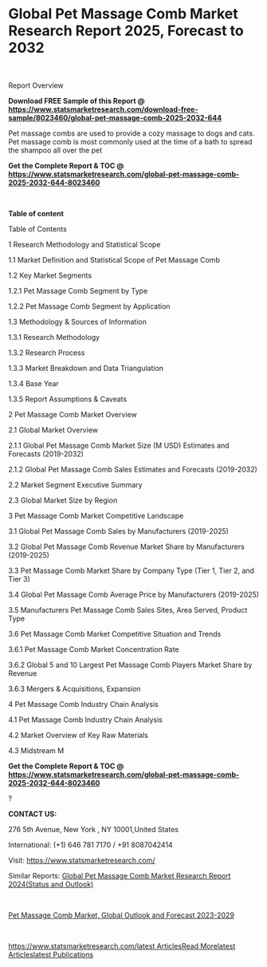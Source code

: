 <h1>Global Pet Massage Comb Market Research Report 2025, Forecast to 2032</h1><br/><p>Report Overview</p>
 
 
 
 <p><strong>Download FREE Sample of this Report @ <a href="https://www.statsmarketresearch.com/download-free-sample/8023460/global-pet-massage-comb-2025-2032-644">https://www.statsmarketresearch.com/download-free-sample/8023460/global-pet-massage-comb-2025-2032-644</a></strong></p>
 
 
 
 <p>Pet massage combs are used to provide a cozy massage to dogs and cats. Pet massage comb is most commonly used at the time of a bath to spread the shampoo all over the pet</p>
 
 
 
 <div><b>Get the Complete Report & TOC @ <a href="https://www.statsmarketresearch.com/global-pet-massage-comb-2025-2032-644-8023460">https://www.statsmarketresearch.com/global-pet-massage-comb-2025-2032-644-8023460</a></b></div>
 
 
 
 <p><br />
 
 <b>Table of content</b></p>
 
 
 
 <p>Table of Contents<br />
 
 1 Research Methodology and Statistical Scope<br />
 
 1.1 Market Definition and Statistical Scope of Pet Massage Comb<br />
 
 1.2 Key Market Segments<br />
 
 1.2.1 Pet Massage Comb Segment by Type<br />
 
 1.2.2 Pet Massage Comb Segment by Application<br />
 
 1.3 Methodology & Sources of Information<br />
 
 1.3.1 Research Methodology<br />
 
 1.3.2 Research Process<br />
 
 1.3.3 Market Breakdown and Data Triangulation<br />
 
 1.3.4 Base Year<br />
 
 1.3.5 Report Assumptions & Caveats<br />
 
 2 Pet Massage Comb Market Overview<br />
 
 2.1 Global Market Overview<br />
 
 2.1.1 Global Pet Massage Comb Market Size (M USD) Estimates and Forecasts (2019-2032)<br />
 
 2.1.2 Global Pet Massage Comb Sales Estimates and Forecasts (2019-2032)<br />
 
 2.2 Market Segment Executive Summary<br />
 
 2.3 Global Market Size by Region<br />
 
 3 Pet Massage Comb Market Competitive Landscape<br />
 
 3.1 Global Pet Massage Comb Sales by Manufacturers (2019-2025)<br />
 
 3.2 Global Pet Massage Comb Revenue Market Share by Manufacturers (2019-2025)<br />
 
 3.3 Pet Massage Comb Market Share by Company Type (Tier 1, Tier 2, and Tier 3)<br />
 
 3.4 Global Pet Massage Comb Average Price by Manufacturers (2019-2025)<br />
 
 3.5 Manufacturers Pet Massage Comb Sales Sites, Area Served, Product Type<br />
 
 3.6 Pet Massage Comb Market Competitive Situation and Trends<br />
 
 3.6.1 Pet Massage Comb Market Concentration Rate<br />
 
 3.6.2 Global 5 and 10 Largest Pet Massage Comb Players Market Share by Revenue<br />
 
 3.6.3 Mergers & Acquisitions, Expansion<br />
 
 4 Pet Massage Comb Industry Chain Analysis<br />
 
 4.1 Pet Massage Comb Industry Chain Analysis<br />
 
 4.2 Market Overview of Key Raw Materials<br />
 
 4.3 Midstream M</p>
 
 
 
 <div><b>Get the Complete Report & TOC @ <a href="https://www.statsmarketresearch.com/global-pet-massage-comb-2025-2032-644-8023460">https://www.statsmarketresearch.com/global-pet-massage-comb-2025-2032-644-8023460</a></b></div>
 
 
 
 <p>? </p>
 
 
 
 <p><b>CONTACT US:</b><br />
 
 276 5th Avenue, New York , NY 10001,United States<br />
 
 International: (+1) 646 781 7170 / +91 8087042414<br />
 
 Visit: <a href="https://www.statsmarketresearch.com/">https://www.statsmarketresearch.com/</a><br />
 
 Similar Reports: <a href="https://www.statsmarketresearch.com/global-pet-massage-comb-2025-2032-644-8023460">Global Pet Massage Comb Market Research Report 2024(Status and Outlook)</a><br />
 
 <br />
 
 <a href="https://www.statsmarketresearch.com/global-pet-massage-comb-2025-2032-644-8023460">Pet Massage Comb Market, Global Outlook and Forecast 2023-2029</a><br />
 
 <br />
 
 <a href="https://gyeongbokgung.com">https://www.statsmarketresearch.com/</a><a href="https://hallyeomaritime.com">latest Articles</a><a href="https://jingwansa.com">Read More</a><a href="https://nguoiviet.jp/">latest Articles</a><a href="https://www.intelmarketresearch.com/">latest Publications</a></p>
